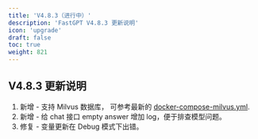 ```yaml
---
title: 'V4.8.3（进行中）'
description: 'FastGPT V4.8.3 更新说明'
icon: 'upgrade'
draft: false
toc: true
weight: 821
---
```



## V4.8.3 更新说明

1. 新增 - 支持 Milvus 数据库， 可参考最新的 [docker-compose-milvus.yml](https://github.com/labring/FastGPT/blob/main/files/docker/docker-compose-milvus.yml).
2. 新增 - 给 chat 接口 empty answer 增加 log，便于排查模型问题。
3. 修复 - 变量更新在 Debug 模式下出错。